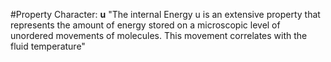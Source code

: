 #Property
Character: **u**
"The internal Energy u is an extensive property that represents the amount of energy stored on a microscopic level of unordered movements of molecules. This movement correlates with the fluid temperature"